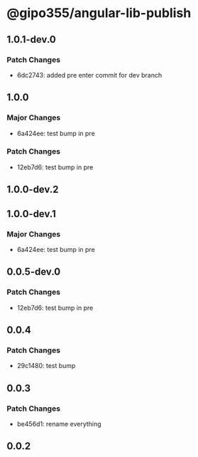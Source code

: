 # @gipo355/angular-lib-publish

## 1.0.1-dev.0

### Patch Changes

- 6dc2743: added pre enter commit for dev branch

## 1.0.0

### Major Changes

- 6a424ee: test bump in pre

### Patch Changes

- 12eb7d6: test bump in pre

## 1.0.0-dev.2

## 1.0.0-dev.1

### Major Changes

- 6a424ee: test bump in pre

## 0.0.5-dev.0

### Patch Changes

- 12eb7d6: test bump in pre

## 0.0.4

### Patch Changes

- 29c1480: test bump

## 0.0.3

### Patch Changes

- be456d1: rename everything

## 0.0.2
